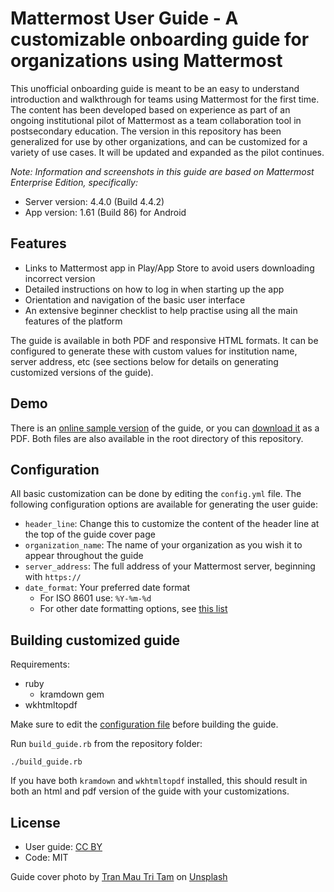 # Mattermost User Guide - A customizable onboarding guide for organizations using Mattermost

This unofficial onboarding guide is meant to be an easy to understand introduction and walkthrough for teams using Mattermost for the first time. The content has been developed based on experience as part of an ongoing institutional pilot of Mattermost as a team collaboration tool in postsecondary education. The version in this repository has been generalized for use by other organizations, and can be customized for a variety of use cases. It will be updated and expanded as the pilot continues.

_Note: Information and screenshots in this guide are based on Mattermost Enterprise Edition, specifically:_

* Server version: 4.4.0 (Build 4.4.2)
* App version: 1.61 (Build 86) for Android

## Features

* Links to Mattermost app in Play/App Store to avoid users downloading incorrect version
* Detailed instructions on how to log in when starting up the app
* Orientation and navigation of the basic user interface
* An extensive beginner checklist to help practise using all the main features of the platform

The guide is available in both PDF and responsive HTML formats. It can be configured to generate these with custom values for institution name, server address, etc (see sections below for details on generating customized versions of the guide).

## Demo

There is an [online sample version](https://dohliam.github.io/mattermost-user-guide/) of the guide, or you can [download it](https://dohliam.github.io/mattermost-user-guide/mattermost-user-guide.pdf) as a PDF. Both files are also available in the root directory of this repository.

## Configuration

All basic customization can be done by editing the `config.yml` file. The following configuration options are available for generating the user guide:

* `header_line`: Change this to customize the content of the header line at the top of the guide cover page
* `organization_name`: The name of your organization as you wish it to appear throughout the guide
* `server_address`: The full address of your Mattermost server, beginning with `https://`
* `date_format`: Your preferred date format
  * For ISO 8601 use: `%Y-%m-%d`
  * For other date formatting options, see [this list](https://hackhands.com/format-datetime-ruby/)

## Building customized guide

Requirements:

* ruby
  * kramdown gem
* wkhtmltopdf

Make sure to edit the [configuration file](#configuration) before building the guide.

Run `build_guide.rb` from the repository folder:

    ./build_guide.rb

If you have both `kramdown` and `wkhtmltopdf` installed, this should result in both an html and pdf version of the guide with your customizations.

## License

* User guide: [CC BY](http://creativecommons.org/licenses/by/4.0/)
* Code: MIT

Guide cover photo by [Tran Mau Tri Tam](https://unsplash.com/photos/pi_Ju6KoQIc) on [Unsplash](https://unsplash.com/)
